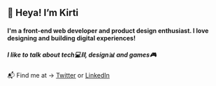 ## 👋 Heya! I’m Kirti

#### I'm a front-end web developer and product design enthusiast. I love designing and building digital experiences!

##### I like to talk about tech:computer::chains:, design:bar_chart: and games:video_game:

:mailbox_with_mail: Find me at -> [Twitter](https://twitter.com/kirti_vernekar) or [LinkedIn](https://www.linkedin.com/in/kirtivernekar/)

<!---
KirtiVernekar/KirtiVernekar is a ✨ special ✨ repository because its `README.md` (this file) appears on your GitHub profile.
You can click the Preview link to take a look at your changes.
--->
